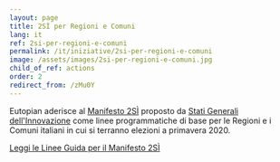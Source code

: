 ```yaml
---
layout: page
title: 2SÌ per Regioni e Comuni
lang: it
ref: 2si-per-regioni-e-comuni
permalink: /it/iniziative/2si-per-regioni-e-comuni
image: /assets/images/2si-per-regioni-e-comuni.jpg
child_of_ref: actions
order: 2
redirect_from: /zMu0Y
---
```


Eutopian aderisce al [Manifesto 2SÌ](https://www.statigeneralinnovazione.it/online/appuntamento-per-il-19-febbraio-2020-2si-per-regioni-e-comuni/) proposto da [Stati Generali dell'Innovazione](https://www.statigeneralinnovazione.it/) come linee programmatiche di base per le Regioni e i Comuni italiani in cui si terranno elezioni a primavera 2020.

[Leggi le Linee Guida per il Manifesto 2SÌ](https://www.statigeneralinnovazione.it/online/wp-content/uploads/2020/02/Linee_Guida_per_il_Manifesto_2Si.pdf)
